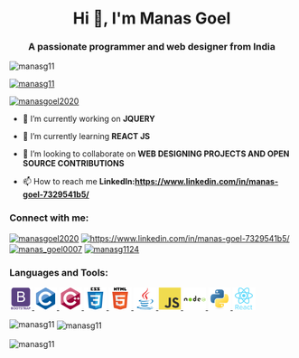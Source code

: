 <h1 align="center">Hi 👋, I'm Manas Goel</h1>
<h3 align="center">A passionate programmer and web designer from India</h3>

<p align="left"> <img src="https://komarev.com/ghpvc/?username=manasg11&label=Profile%20views&color=0e75b6&style=flat" alt="manasg11" /> </p>

<p align="left"> <a href="https://github.com/ryo-ma/github-profile-trophy"><img src="https://github-profile-trophy.vercel.app/?username=manasg11" alt="manasg11" /></a> </p>

<p align="left"> <a href="https://twitter.com/manasgoel2020" target="blank"><img src="https://img.shields.io/twitter/follow/manasgoel2020?logo=twitter&style=for-the-badge" alt="manasgoel2020" /></a> </p>

- 🔭 I’m currently working on **JQUERY**

- 🌱 I’m currently learning **REACT JS**

- 👯 I’m looking to collaborate on **WEB DESIGNING PROJECTS AND OPEN SOURCE CONTRIBUTIONS**

- 📫 How to reach me **LinkedIn:https://www.linkedin.com/in/manas-goel-7329541b5/**

<h3 align="left">Connect with me:</h3>
<p align="left">
<a href="https://twitter.com/ManasGoel20" target="blank"><img align="center" src="https://raw.githubusercontent.com/rahuldkjain/github-profile-readme-generator/master/src/images/icons/Social/twitter.svg" alt="manasgoel2020" height="30" width="40" /></a>
<a href="https://linkedin.com/in/https://www.linkedin.com/in/manas-goel-7329541b5/" target="blank"><img align="center" src="https://raw.githubusercontent.com/rahuldkjain/github-profile-readme-generator/master/src/images/icons/Social/linked-in-alt.svg" alt="https://www.linkedin.com/in/manas-goel-7329541b5/" height="30" width="40" /></a>
<a href="https://instagram.com/manas_goel0007" target="blank"><img align="center" src="https://raw.githubusercontent.com/rahuldkjain/github-profile-readme-generator/master/src/images/icons/Social/instagram.svg" alt="manas_goel0007" height="30" width="40" /></a>
<a href="https://www.hackerrank.com/manasg1124" target="blank"><img align="center" src="https://raw.githubusercontent.com/rahuldkjain/github-profile-readme-generator/master/src/images/icons/Social/hackerrank.svg" alt="manasg1124" height="30" width="40" /></a>
</p>

<h3 align="left">Languages and Tools:</h3>
<p align="left"> <a href="https://getbootstrap.com" target="_blank"> <img src="https://raw.githubusercontent.com/devicons/devicon/master/icons/bootstrap/bootstrap-plain-wordmark.svg" alt="bootstrap" width="40" height="40"/> </a> <a href="https://www.cprogramming.com/" target="_blank"> <img src="https://raw.githubusercontent.com/devicons/devicon/master/icons/c/c-original.svg" alt="c" width="40" height="40"/> </a> <a href="https://www.w3schools.com/cpp/" target="_blank"> <img src="https://raw.githubusercontent.com/devicons/devicon/master/icons/cplusplus/cplusplus-original.svg" alt="cplusplus" width="40" height="40"/> </a> <a href="https://www.w3schools.com/css/" target="_blank"> <img src="https://raw.githubusercontent.com/devicons/devicon/master/icons/css3/css3-original-wordmark.svg" alt="css3" width="40" height="40"/> </a> <a href="https://www.w3.org/html/" target="_blank"> <img src="https://raw.githubusercontent.com/devicons/devicon/master/icons/html5/html5-original-wordmark.svg" alt="html5" width="40" height="40"/> </a> <a href="https://www.java.com" target="_blank"> <img src="https://raw.githubusercontent.com/devicons/devicon/master/icons/java/java-original.svg" alt="java" width="40" height="40"/> </a> <a href="https://developer.mozilla.org/en-US/docs/Web/JavaScript" target="_blank"> <img src="https://raw.githubusercontent.com/devicons/devicon/master/icons/javascript/javascript-original.svg" alt="javascript" width="40" height="40"/> </a> <a href="https://nodejs.org" target="_blank"> <img src="https://raw.githubusercontent.com/devicons/devicon/master/icons/nodejs/nodejs-original-wordmark.svg" alt="nodejs" width="40" height="40"/> </a> <a href="https://www.python.org" target="_blank"> <img src="https://raw.githubusercontent.com/devicons/devicon/master/icons/python/python-original.svg" alt="python" width="40" height="40"/> </a> <a href="https://reactjs.org/" target="_blank"> <img src="https://raw.githubusercontent.com/devicons/devicon/master/icons/react/react-original-wordmark.svg" alt="react" width="40" height="40"/> </a> </p>

<p><img align="left" src="https://github-readme-stats.vercel.app/api/top-langs?username=manasg11&show_icons=true&locale=en&layout=compact" alt="manasg11" /></p>

<p>&nbsp;<img align="center" src="https://github-readme-stats.vercel.app/api?username=manasg11&show_icons=true&locale=en" alt="manasg11" /></p>

<p><img align="center" src="https://github-readme-streak-stats.herokuapp.com/?user=manasg11&" alt="manasg11" /></p>

